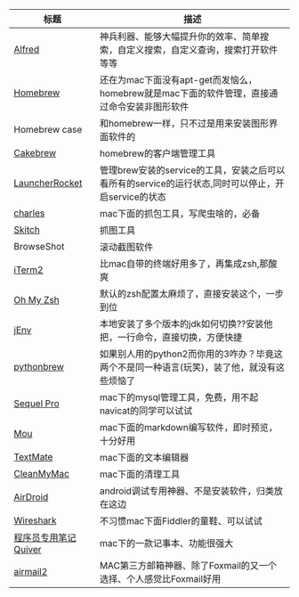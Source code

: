 |标题|描述|
|---|---|
|[Alfred](https://www.alfredapp.com/ "Alfred")|神兵利器、能够大幅提升你的效率、简单搜索，自定义搜索，自定义查询，搜索打开软件等等|
|[Homebrew](https://github.com/Homebrew/homebrew "Homebrew")|还在为mac下面没有apt-get而发恼么，homebrew就是mac下面的软件管理，直接通过命令安装非图形软件|
|Homebrew case|和homebrew一样，只不过是用来安装图形界面软件的|
|[Cakebrew](https://github.com/brunophilipe/Cakebrew "Cakebrew")| homebrew的客户端管理工具|
|[LauncherRocket](https://github.com/jimbojsb/launchrocket "LauncherRocket")|管理brew安装的service的工具，安装之后可以看所有的service的运行状态,同时可以停止，开启service的状态|
|[charles](https://www.charlesproxy.com/ "charles")|mac下面的抓包工具，写爬虫啥的，必备|
|[Skitch](https://evernote.com/intl/zh-cn/skitch/ "Skitch")|抓图工具|
|BrowseShot|滚动截图软件|
|[iTerm2](https://github.com/gnachman/iTerm2)|比mac自带的终端好用多了，再集成zsh,那酸爽|
|[Oh My Zsh](https://github.com/robbyrussell/oh-my-zsh)|默认的zsh配置太麻烦了，直接安装这个，一步到位|
|[jEnv](https://github.com/gcuisinier/jenv)|本地安装了多个版本的jdk如何切换??安装他把，一行命令，直接切换，方便快捷|
|[pythonbrew](https://github.com/utahta/pythonbrew)|如果别人用的python2而你用的3咋办？毕竟这两个不是同一种语言(玩笑)，装了他，就没有这些烦恼了|
|[Sequel Pro](http://www.sequelpro.com/)|mac下的mysql管理工具，免费，用不起navicat的同学可以试试|
|[Mou](http://25.io/mou/)|mac下面的markdown编写软件，即时预览，十分好用|
|[TextMate](https://macromates.com/)|mac下面的文本编辑器|
|[CleanMyMac](http://macpaw.com/cleanmymac)|mac下面的清理工具|
|[AirDroid](http://web.airdroid.com/)|android调试专用神器、不是安装软件，归类放在这边|
|[Wireshark](https://www.wireshark.org/)|不习惯mac下面Fiddler的童鞋、可以试试|
|[程序员专用笔记 Quiver](http://blog.rainy.im/2016/01/19/quiver-programmers-notebook/?hmsr=toutiao.io&utm_medium=toutiao.io&utm_source=toutiao.io)|mac下的一款记事本、功能很强大|
|[airmail2](http://airmailapp.com/)|MAC第三方邮箱神器、除了Foxmail的又一个选择、个人感觉比Foxmail好用|







